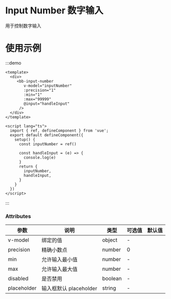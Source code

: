 # Input Number 数字输入

用于控制数字输入

<ClientOnly>

# 使用示例
:::demo
```vue
<template>
  <div>
     <bb-input-number
        v-model="inputNumber"
        :precision="1"
        :min="1"
        :max="99999"
        @input="handleInput"
      />
  </div>
</template>

<script lang="ts">
  import { ref, defineComponent } from 'vue';
  export default defineComponent({
    setup() {
      const inputNumber = ref()

      const handleInput = (e) => {
        console.log(e)
      }
      return {
        inputNumber,
        handleInput,
      }
    }
  })
</script>
```
:::
</ClientOnly>


### Attributes

| 参数      | 说明    | 类型      | 可选值       | 默认值   |
|---------- |-------- |---------- |-------------  |-------- |
| v-model | 绑定的值 | object | - |
| precision | 精确小数点 | number | 0 |
| min | 允许输入最小值 | number | - |
| max | 允许输入最大值 | number | - |
| disabled | 是否禁用 | boolean | - |
| placeholder | 输入框默认 placeholder | string | - |



